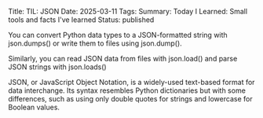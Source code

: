Title: TIL: JSON
Date: 2025-03-11
Tags: 
Summary: Today I Learned: Small tools and facts I've learned
Status: published


You can convert Python data types to a JSON-formatted string with json.dumps() or write them to files using json.dump(). 

Similarly, you can read JSON data from files with json.load() and parse JSON strings with json.loads()


JSON, or JavaScript Object Notation, is a widely-used text-based format for data interchange. Its syntax resembles Python dictionaries but with some differences, such as using only double quotes for strings and lowercase for Boolean values.